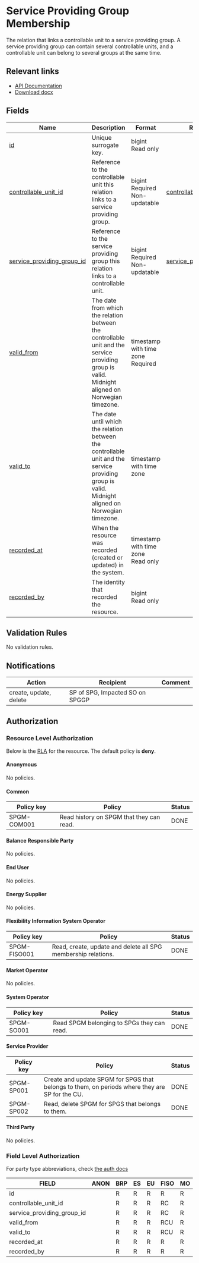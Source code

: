 # Service Providing Group Membership

The relation that links a controllable unit to a service providing group.
A service providing group can contain several controllable units, and a
controllable unit can belong to several groups at the same time.

## Relevant links

* [API Documentation](/api/v0/#/operations/list_service_providing_group_membership)
* [Download docx](/docs/download/service_providing_group_membership.docx)

## Fields

| Name                                                                                                               | Description                                                                                                                                       | Format                                 | Reference                                                         |
|--------------------------------------------------------------------------------------------------------------------|---------------------------------------------------------------------------------------------------------------------------------------------------|----------------------------------------|-------------------------------------------------------------------|
| <a name="field-id" href="#field-id">id</a>                                                                         | Unique surrogate key.                                                                                                                             | bigint<br/>Read only                   |                                                                   |
| <a name="field-controllable_unit_id" href="#field-controllable_unit_id">controllable_unit_id</a>                   | Reference to the controllable unit this relation links to a service providing group.                                                              | bigint<br/>Required<br/>Non-updatable  | [controllable_unit.id](controllable_unit.md#field-id)             |
| <a name="field-service_providing_group_id" href="#field-service_providing_group_id">service_providing_group_id</a> | Reference to the service providing group this relation links to a controllable unit.                                                              | bigint<br/>Required<br/>Non-updatable  | [service_providing_group.id](service_providing_group.md#field-id) |
| <a name="field-valid_from" href="#field-valid_from">valid_from</a>                                                 | The date from which the relation between the controllable unit and the service providing group is valid. Midnight aligned on Norwegian timezone.  | timestamp with time zone<br/>Required  |                                                                   |
| <a name="field-valid_to" href="#field-valid_to">valid_to</a>                                                       | The date until which the relation between the controllable unit and the service providing group is valid. Midnight aligned on Norwegian timezone. | timestamp with time zone               |                                                                   |
| <a name="field-recorded_at" href="#field-recorded_at">recorded_at</a>                                              | When the resource was recorded (created or updated) in the system.                                                                                | timestamp with time zone<br/>Read only |                                                                   |
| <a name="field-recorded_by" href="#field-recorded_by">recorded_by</a>                                              | The identity that recorded the resource.                                                                                                          | bigint<br/>Read only                   |                                                                   |

## Validation Rules

No validation rules.

## Notifications

| Action                 | Recipient                       | Comment |
|------------------------|---------------------------------|---------|
| create, update, delete | SP of SPG, Impacted SO on SPGGP |         |

## Authorization

### Resource Level Authorization

Below is the [RLA](../technical/auth.md#resource-level-authorization-rla) for the
resource. The default policy is **deny**.

#### Anonymous

No policies.

#### Common

| Policy key  | Policy                                   | Status |
|-------------|------------------------------------------|--------|
| SPGM-COM001 | Read history on SPGM that they can read. | DONE   |

#### Balance Responsible Party

No policies.

#### End User

No policies.

#### Energy Supplier

No policies.

#### Flexibility Information System Operator

| Policy key   | Policy                                                        | Status |
|--------------|---------------------------------------------------------------|--------|
| SPGM-FISO001 | Read, create, update and delete all SPG membership relations. | DONE   |

#### Market Operator

No policies.

#### System Operator

| Policy key | Policy                                     | Status |
|------------|--------------------------------------------|--------|
| SPGM-SO001 | Read SPGM belonging to SPGs they can read. | DONE   |

#### Service Provider

| Policy key | Policy                                                                                         | Status |
|------------|------------------------------------------------------------------------------------------------|--------|
| SPGM-SP001 | Create and update SPGM for SPGS that belongs to them, on periods where they are SP for the CU. | DONE   |
| SPGM-SP002 | Read, delete SPGM for SPGS that belongs to them.                                               | DONE   |

#### Third Party

No policies.

### Field Level Authorization

For party type abbreviations, check [the auth docs](../technical/auth.md#party)

| FIELD                      | ANON | BRP | ES | EU | FISO | MO | SO | SP  | TP |
|----------------------------|------|-----|----|----|------|----|----|-----|----|
| id                         |      | R   | R  | R  | R    | R  | R  | R   | R  |
| controllable_unit_id       |      | R   | R  | R  | RC   | R  | R  | RC  | R  |
| service_providing_group_id |      | R   | R  | R  | RC   | R  | R  | RC  | R  |
| valid_from                 |      | R   | R  | R  | RCU  | R  | R  | RCU | R  |
| valid_to                   |      | R   | R  | R  | RCU  | R  | R  | RCU | R  |
| recorded_at                |      | R   | R  | R  | R    | R  | R  | R   | R  |
| recorded_by                |      | R   | R  | R  | R    | R  | R  | R   | R  |
